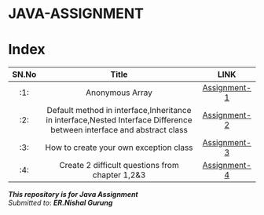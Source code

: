 # JAVA-ASSIGNMENT

# Index

SN.No | Title | LINK
:------:|:---------------:|:---:
:1: | Anonymous Array | [Assignment-1](Assignment-1/readme.md)
:2: | Default method in interface,Inheritance in interface,Nested Interface Difference between interface and abstract class | [Assignment-2](Assignment-2/readme.md)
:3: |How to create your own exception class |[Assignment-3](Assignment-3/readme.md)
:4: |Create 2 difficult questions from chapter 1,2&3 | [Assignment-4](Assignment-4/readme.md)


***This repository is for Java Assignment***\
*Submitted to*: ***ER.Nishal Gurung***
